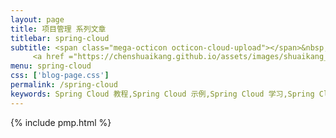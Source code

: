 ```yaml
---
layout: page
title: 项目管理 系列文章
titlebar: spring-cloud
subtitle: <span class="mega-octicon octicon-cloud-upload"></span>&nbsp;&nbsp;
     <a href ="https://chenshuaikang.github.io/assets/images/shuaikang_chen.jpg">关注公众号：<font color="#00FF00">陈言懒调</font>，获取更多内容。</a>
menu: spring-cloud
css: ['blog-page.css']
permalink: /spring-cloud
keywords: Spring Cloud 教程,Spring Cloud 示例,Spring Cloud 学习,Spring Cloud 资源,Spring Cloud
---
```

{% include pmp.html %}